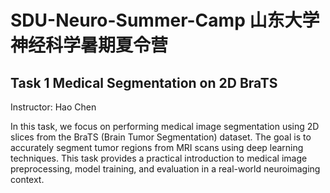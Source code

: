 # SDU-Neuro-Summer-Camp 山东大学 神经科学暑期夏令营

## Task 1 Medical Segmentation on 2D BraTS
Instructor: Hao Chen

In this task, we focus on performing medical image segmentation using 2D slices from the BraTS (Brain Tumor Segmentation) dataset. 
The goal is to accurately segment tumor regions from MRI scans using deep learning techniques. 
This task provides a practical introduction to medical image preprocessing, model training, and evaluation in a real-world neuroimaging context.